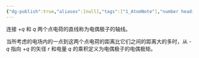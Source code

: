 ```yaml
---
{"dg-publish":true,"aliases":[null],"tags":["1_AtomNote"],"number headings":"auto, first-level 1, max 6, A.1.","Created-Date":"2023-09-12 19:48:46","Modified-Date":"2024-04-18 11:53:28","permalink":"/A01_Lessons/Aa05_大学物理/电偶极子/","dgPassFrontmatter":true}
---
```





连接 $+q$ 和 $q$ 两个点电荷的直线称为电偶极子的轴线。

当所考虑的电场内的一点到这两个点电荷的距离比它们之间的距离大的多时，从 - $q$ 指向 $+q$ 的矢径 $r$ 和电量 $q$ 的乘积定义为电偶极子的电偶极矩。


